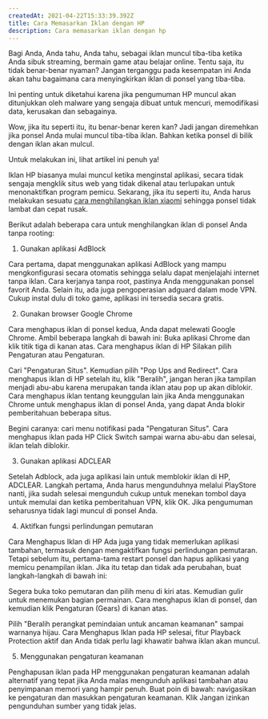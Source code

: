 ```yaml
---
createdAt: 2021-04-22T15:33:39.392Z
title: Cara Memasarkan Iklan dengan HP
description: Cara memasarkan iklan dengan hp
---
```

Bagi Anda, Anda tahu, Anda tahu, sebagai iklan muncul tiba-tiba ketika Anda sibuk streaming, bermain game atau belajar online. Tentu saja, itu tidak benar-benar nyaman? Jangan terganggu pada kesempatan ini Anda akan tahu bagaimana cara menyingkirkan iklan di ponsel yang tiba-tiba.

Ini penting untuk diketahui karena jika pengumuman HP muncul akan ditunjukkan oleh malware yang sengaja dibuat untuk mencuri, memodifikasi data, kerusakan dan sebagainya.

Wow, jika itu seperti itu, itu benar-benar keren kan? Jadi jangan diremehkan jika ponsel Anda mulai muncul tiba-tiba iklan. Bahkan ketika ponsel di bilik dengan iklan akan mulcul.

Untuk melakukan ini, lihat artikel ini penuh ya!

Iklan HP biasanya mulai muncul ketika menginstal aplikasi, secara tidak sengaja mengklik situs web yang tidak dikenal atau terlupakan untuk menonaktifkan program pemicu. Sekarang, jika itu seperti itu, Anda harus melakukan sesuatu [cara menghilangkan iklan xiaomi](https://www.yukinternet.com/2020/11/cara-menghilangkan-iklan-xiaomi.html) sehingga ponsel tidak lambat dan cepat rusak.

Berikut adalah beberapa cara untuk menghilangkan iklan di ponsel Anda tanpa rooting:

1. Gunakan aplikasi AdBlock

Cara pertama, dapat menggunakan aplikasi AdBlock yang mampu mengkonfigurasi secara otomatis sehingga selalu dapat menjelajahi internet tanpa iklan. Cara kerjanya tanpa root, pastinya Anda menggunakan ponsel favorit Anda. Selain itu, ada juga pengoperasian adguard dalam mode VPN. Cukup instal dulu di toko game, aplikasi ini tersedia secara gratis.

2. Gunakan browser Google Chrome

Cara menghapus iklan di ponsel kedua, Anda dapat melewati Google Chrome. Ambil beberapa langkah di bawah ini: Buka aplikasi Chrome dan klik titik tiga di kanan atas. Cara menghapus iklan di HP Silakan pilih Pengaturan atau Pengaturan.

Cari "Pengaturan Situs". Kemudian pilih "Pop Ups and Redirect". Cara menghapus iklan di HP setelah itu, klik "Beralih", jangan heran jika tampilan menjadi abu-abu karena merupakan tanda iklan atau pop up akan diblokir. Cara menghapus iklan tentang keunggulan lain jika Anda menggunakan Chrome untuk menghapus iklan di ponsel Anda, yang dapat Anda blokir pemberitahuan beberapa situs.

Begini caranya: cari menu notifikasi pada "Pengaturan Situs". Cara menghapus iklan pada HP Click Switch sampai warna abu-abu dan selesai, iklan telah diblokir.

3. Gunakan aplikasi ADCLEAR

Setelah Adblock, ada juga aplikasi lain untuk memblokir iklan di HP, ADCLEAR. Langkah pertama, Anda harus mengunduhnya melalui PlayStore nanti, jika sudah selesai mengunduh cukup untuk menekan tombol daya untuk memulai dan ketika pemberitahuan VPN, klik OK. Jika pengumuman seharusnya tidak lagi muncul di ponsel Anda.

4. Aktifkan fungsi perlindungan pemutaran

Cara Menghapus Iklan di HP Ada juga yang tidak memerlukan aplikasi tambahan, termasuk dengan mengaktifkan fungsi perlindungan pemutaran. Tetapi sebelum itu, pertama-tama restart ponsel dan hapus aplikasi yang memicu penampilan iklan. Jika itu tetap dan tidak ada perubahan, buat langkah-langkah di bawah ini:

Segera buka toko pemutaran dan pilih menu di kiri atas. Kemudian gulir untuk menemukan bagian permainan. Cara menghapus iklan di ponsel, dan kemudian klik Pengaturan (Gears) di kanan atas.

Pilih "Beralih perangkat pemindaian untuk ancaman keamanan" sampai warnanya hijau. Cara Menghapus Iklan pada HP selesai, fitur Playback Protection aktif dan Anda tidak perlu lagi khawatir bahwa iklan akan muncul.

5. Menggunakan pengaturan keamanan

Penghapusan iklan pada HP menggunakan pengaturan keamanan adalah alternatif yang tepat jika Anda malas mengunduh aplikasi tambahan atau penyimpanan memori yang hampir penuh. Buat poin di bawah: navigasikan ke pengaturan dan masukkan pengaturan keamanan. Klik Jangan izinkan pengunduhan sumber yang tidak jelas.